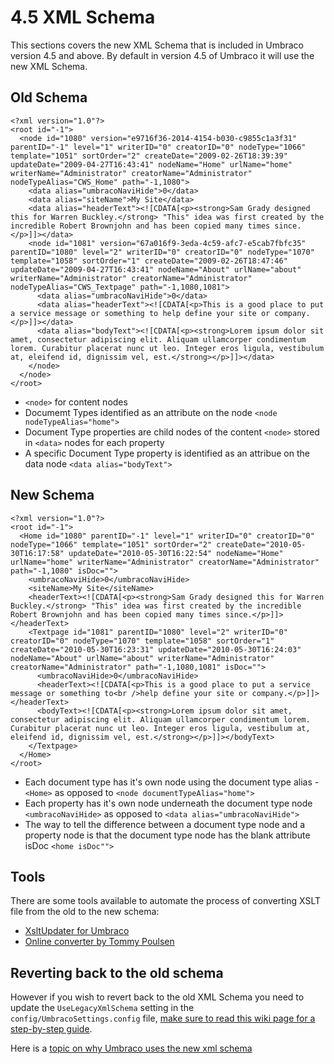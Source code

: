 # 4.5 XML Schema

This sections covers the new XML Schema that is included in Umbraco version 4.5 and above. By default in version 4.5 of Umbraco it will use the
new XML Schema.

## Old Schema

    <?xml version="1.0"?>
    <root id="-1">
      <node id="1080" version="e9716f36-2014-4154-b030-c9855c1a3f31" parentID="-1" level="1" writerID="0" creatorID="0" nodeType="1066" template="1051" sortOrder="2" createDate="2009-02-26T18:39:39" updateDate="2009-04-27T16:43:41" nodeName="Home" urlName="home" writerName="Administrator" creatorName="Administrator" nodeTypeAlias="CWS_Home" path="-1,1080">
        <data alias="umbracoNaviHide">0</data>
        <data alias="siteName">My Site</data>
        <data alias="headerText"><![CDATA[<p><strong>Sam Grady designed this for Warren Buckley.</strong> "This" idea was first created by the incredible Robert Brownjohn and has been copied many times since.</p>]]></data>
        <node id="1081" version="67a016f9-3eda-4c59-afc7-e5cab7fbfc35" parentID="1080" level="2" writerID="0" creatorID="0" nodeType="1070" template="1058" sortOrder="1" createDate="2009-02-26T18:47:46" updateDate="2009-04-27T16:43:41" nodeName="About" urlName="about" writerName="Administrator" creatorName="Administrator" nodeTypeAlias="CWS_Textpage" path="-1,1080,1081">
          <data alias="umbracoNaviHide">0</data>
          <data alias="headerText"><![CDATA[<p>This is a good place to put a service message or something to help define your site or company.</p>]]></data>
          <data alias="bodyText"><![CDATA[<p><strong>Lorem ipsum dolor sit amet, consectetur adipiscing elit. Aliquam ullamcorper condimentum lorem. Curabitur placerat nunc ut leo. Integer eros ligula, vestibulum at, eleifend id, dignissim vel, est.</strong></p>]]></data>
        </node>
      </node>
    </root>


-   ```<node>``` for content nodes
-   Documemt Types identified as an attribute on the node ```<node
    nodeTypeAlias="home">```
-   Document Type properties are child nodes of the content ```<node>```
    stored in ```<data>``` nodes for each property
-   A specific Document Type property is identified as an attribue on
    the data node ```<data alias="bodyText">```

## New Schema

    <?xml version="1.0"?>
    <root id="-1">
      <Home id="1080" parentID="-1" level="1" writerID="0" creatorID="0" nodeType="1066" template="1051" sortOrder="2" createDate="2010-05-30T16:17:58" updateDate="2010-05-30T16:22:54" nodeName="Home" urlName="home" writerName="Administrator" creatorName="Administrator" path="-1,1080" isDoc="">
        <umbracoNaviHide>0</umbracoNaviHide>
        <siteName>My Site</siteName>
        <headerText><![CDATA[<p><strong>Sam Grady designed this for Warren Buckley.</strong> "This" idea was first created by the incredible Robert Brownjohn and has been copied many times since.</p>]]></headerText>
        <Textpage id="1081" parentID="1080" level="2" writerID="0" creatorID="0" nodeType="1070" template="1058" sortOrder="1" createDate="2010-05-30T16:23:31" updateDate="2010-05-30T16:24:03" nodeName="About" urlName="about" writerName="Administrator" creatorName="Administrator" path="-1,1080,1081" isDoc="">
          <umbracoNaviHide>0</umbracoNaviHide>
          <headerText><![CDATA[<p>This is a good place to put a service message or something to<br />help define your site or company.</p>]]></headerText>
          <bodyText><![CDATA[<p><strong>Lorem ipsum dolor sit amet, consectetur adipiscing elit. Aliquam ullamcorper condimentum lorem. Curabitur placerat nunc ut leo. Integer eros ligula, vestibulum at, eleifend id, dignissim vel, est.</strong></p>]]></bodyText>
        </Textpage>
      </Home>
    </root>

-   Each document type has it's own node using the document type alias -
    ```<Home>``` as opposed to ```<node documentTypeAlias="home">```
-   Each property has it's own node underneath the document type node
    ```<umbracoNaviHide>``` as opposed to ```<data alias="umbracoNaviHide">```
-   The way to tell the difference between a document type node and a
    property node is that the document type node has the blank attribute
    isDoc ```<home isDoc"">```

## Tools

There are some tools available to automate the process of converting
XSLT file from the old to the new schema:

-   [XsltUpdater for
    Umbraco](/projects/developer-tools/xsltupdater-for-umbraco)
-   [Online converter by Tommy
    Poulsen](http://blackpoint.dk/umbraco-workbench/tools/convert-xml-schema-to-45-.aspx?p=2)

## Reverting back to the old schema

However if you wish to revert back to the old XML Schema you need to
update the ```UseLegacyXmlSchema``` setting in the
```config/UmbracoSettings.config``` file, [make sure to read this wiki
page for a step-by-step
guide](/wiki/reference/xslt/45-xml-schema/switching-between-old-and-new-schema).

Here is a [topic on why Umbraco uses the new xml schema](http://our.umbraco.org/forum/developers/xslt/9665-Why-a-new-XML-Schema)
